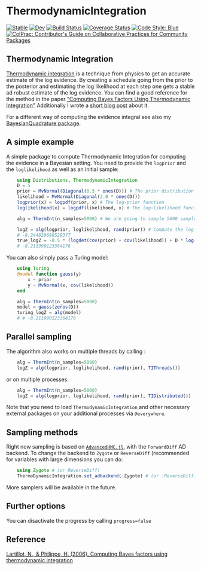 # ThermodynamicIntegration

[![Stable](https://img.shields.io/badge/docs-stable-blue.svg)](https://theogf.github.io/ThermodynamicIntegration.jl/stable)
[![Dev](https://img.shields.io/badge/docs-dev-blue.svg)](https://theogf.github.io/ThermodynamicIntegration.jl/dev)
[![Build Status](https://github.com/theogf/ThermodynamicIntegration.jl/workflows/CI/badge.svg)](https://github.com/theogf/ThermodynamicIntegration.jl/actions)
[![Coverage Status](https://codecov.io/gh/theogf/ThermodynamicIntegration.jl/graph/badge.svg?token=EXHDBOH123)](https://codecov.io/gh/theogf/ThermodynamicIntegration.jl)
[![Code Style: Blue](https://img.shields.io/badge/code%20style-blue-4495d1.svg)](https://github.com/invenia/BlueStyle)
[![ColPrac: Contributor's Guide on Collaborative Practices for Community Packages](https://img.shields.io/badge/ColPrac-Contributor's%20Guide-blueviolet)](https://github.com/SciML/ColPrac)

## Thermodynamic Integration

[Thermodynamic integration]() is a technique from physics to get an accurate estimate of the log evidence.
By creating a schedule going from the prior to the posterior and estimating the log likelihood at each step one gets a stable ad robust estimate of the log evidence.
You can find a good reference for the method in the paper ["Computing Bayes Factors Using Thermodynamic Integration"](https://academic.oup.com/sysbio/article/55/2/195/1620800?login=true)
Additionally I wrote a [short blog post](https://theogf.github.io/bayesiantribulations/blogposts/thermint/) about it.

For a different way of computing the evidence integral see also my [BayesianQuadrature package](https://github.com/theogf/BayesianQuadrature.jl).

## A simple example

A simple package to compute Thermodynamic Integration for computing the evidence in a Bayesian setting.
You need to provide the `logprior` and the `loglikelihood` as well as an initial sample:

```julia
    using Distributions, ThermodynamicIntegration
    D = 5
    prior = MvNormal(Diagonal(0.5 * ones(D))) # The prior distribution
    likelihood = MvNormal(Diagonal(2.0 * ones(D)))
    logprior(x) = logpdf(prior, x) # The log-prior function
    loglikelihood(x) = logpdf(likelihood, x) # The log-likelihood function

    alg = ThermInt(n_samples=5000) # We are going to sample 5000 samples at every step

    logZ = alg(logprior, loglikelihood, rand(prior)) # Compute the log evidence
    # -8.244829688529377
    true_logZ = -0.5 * (logdet(cov(prior) + cov(likelihood)) + D * log(2π)) # we compare twith the true value
    # -8.211990123364176
```

You can also simply pass a Turing model:

```julia
    using Turing
    @model function gauss(y)
        x ~ prior
        y ~ MvNormal(x, cov(likelihood))
    end

    alg = ThermInt(n_samples=5000)
    model = gauss(zeros(D))
    turing_logZ = alg(model)
    # # -8.211990123364176
```

## Parallel sampling

The algorithm also works on multiple threads by calling :

```julia
    alg = ThermInt(n_samples=5000) 
    logZ = alg(logprior, loglikelihood, rand(prior), TIThreads())
```

or on multiple processes:

```julia
    alg = ThermInt(n_samples=5000) 
    logZ = alg(logprior, loglikelihood, rand(prior), TIDistributed())
```

Note that you need to load `ThermodynamicIntegration` and other necessary external packages on your additional processes via `@everywhere`.

## Sampling methods

Right now sampling is based on [`AdvancedHMC.jl`](https://github.com/TuringLang/AdvancedHMC.jl), with the `ForwardDiff` AD backend.
To change the backend to `Zygote` or `ReverseDiff` (recommended for variables with large dimensions you can do:
```julia
    using Zygote # (or ReverseDiff)
    ThermoDynamicIntegration.set_adbackend(:Zygote) # (or :ReverseDiff)
```

More samplers will be available in the future.

## Further options

You can disactivate the progress by calling `progress=false`

## Reference

[Lartillot, N., & Philippe, H. (2006). Computing Bayes factors using thermodynamic integration](https://academic.oup.com/sysbio/article/55/2/195/1620800?login=true)
